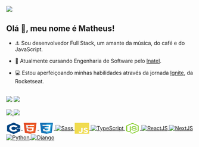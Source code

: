 ![](https://komarev.com/ghpvc/?username=matheusandrade23&style=flat)

<h2 tittle="Olá!">Olá 👋, meu nome é Matheus!</h2>

 - ⚓ Sou desenvolvedor Full Stack, um amante da música, do café e do JavaScript.

 - 📓 Atualmente cursando Engenharia de Software pelo <a href="https://inatel.br/home/">Inatel</a>.

 - 💻 Estou aperfeiçoando minhas habilidades através da jornada <a href="https://www.rocketseat.com.br/ignite">Ignite</a>, da Rocketseat.

<br/>

<div title="Contatos">
  <a href="https://www.linkedin.com/in/matheus-andrade23/" target="_blank"><img src="https://img.shields.io/badge/-LinkedIn-%230077B5?style=for-the-badge&logo=linkedin&logoColor=white" target="_blank" height="25"></a>
  <a href = "mailto:matheusandrade.ma2003@gmail.com"><img src="https://img.shields.io/badge/-Gmail-%23333?style=for-the-badge&logo=gmail&logoColor=white" target="_blank" height="25"></a>
</div>

<br/>

<div title="GitHub Stats">
  <a href="https://github.com/MatheusAndrade23">
  <img height="170em" src="https://github-readme-stats-matheusandrade23.vercel.app/api?username=MatheusAndrade23&show_icons=true&theme=dark&include_all_commits=true&count_private=true&hide=contribs"/>
  <img height="170em" src="https://github-readme-stats-matheusandrade23.vercel.app/api/top-langs/?username=MatheusAndrade23&layout=compact&langs_count=7&theme=dark"/>
</div>
  
<!--   <div style="display: inline_block" title="Tecnologias"><br>
    <img align="center" alt="C++" src="https://img.shields.io/badge/C%2B%2B-00599C?style=for-the-badge&logo=c%2B%2B&logoColor=white"/>
    <img align="center" alt="HTML" src="https://img.shields.io/badge/HTML5-E34F26?style=for-the-badge&logo=html5&logoColor=white"/>
    <img align="center" alt="CSS" src="https://img.shields.io/badge/CSS3-1572B6?style=for-the-badge&logo=css3&logoColor=white"/>
    <img align="center" alt="Sass" src="https://img.shields.io/badge/Sass-CC6699?style=for-the-badge&logo=sass&logoColor=white"/>
    <img align="center" alt="Js" src="https://img.shields.io/badge/JavaScript-323330?style=for-the-badge&logo=javascript&logoColor=F7DF1E"/>
    <img align="center" alt="TypeScript" src="https://img.shields.io/badge/TypeScript-007ACC?style=for-the-badge&logo=typescript&logoColor=white"/>
    <img align="center" alt="NodeJS" src="https://img.shields.io/badge/Node.js-43853D?style=for-the-badge&logo=node.js&logoColor=white"/>
    <img align="center" alt="ReactJS" src="https://img.shields.io/badge/React-20232A?style=for-the-badge&logo=react&logoColor=61DAFB"/>
    <img align="center" alt="React Native" src="https://img.shields.io/badge/React_Native-20232A?style=for-the-badge&logo=react&logoColor=61DAFB"/>
</div> -->

<div style="display: inline_block" title="Tecnologias"><br>
    <img align="center" alt="C++" height="30" width="40" src="https://raw.githubusercontent.com/devicons/devicon/master/icons/cplusplus/cplusplus-plain.svg"/>
    <img align="center" alt="HTML" height="30" width="40" src="https://raw.githubusercontent.com/devicons/devicon/master/icons/html5/html5-original.svg"/>
    <img align="center" alt="CSS" height="30" width="40" src="https://raw.githubusercontent.com/devicons/devicon/master/icons/css3/css3-original.svg"/>
    <img align="center" alt="Sass" height="30" width="40" src="https://cdn.jsdelivr.net/gh/devicons/devicon/icons/sass/sass-original.svg"/>
    <img align="center" alt="Js" height="30" width="40" src="https://raw.githubusercontent.com/devicons/devicon/master/icons/javascript/javascript-plain.svg"/>
    <img align="center" alt="TypeScript" height="30" width="40" src="https://cdn.jsdelivr.net/gh/devicons/devicon/icons/typescript/typescript-original.svg"/>
    <img align="center" alt="NodeJS" height="30" width="40" src="https://raw.githubusercontent.com/devicons/devicon/master/icons/nodejs/nodejs-plain.svg"/>
    <img align="center" alt="ReactJS" height="30" width="40" src="https://cdn.jsdelivr.net/gh/devicons/devicon/icons/react/react-original.svg"/>
    <img align="center" alt="NextJS" height="30" width="40" src="https://cdn.jsdelivr.net/gh/devicons/devicon/icons/nextjs/nextjs-original.svg"/>
    <img align="center" alt="Python" height="30" width="40" src="https://cdn.jsdelivr.net/gh/devicons/devicon/icons/python/python-original.svg"/>
    <img align="center" alt="Django" height="30" width="40"  src="https://cdn.jsdelivr.net/gh/devicons/devicon/icons/django/django-plain.svg" /> 
<!--     <img align="center" alt="Pandas" height="30" width="40"  src="https://cdn.jsdelivr.net/gh/devicons/devicon/icons/pandas/pandas-original.svg" /> -->
</div>





<!-- <img align="right" alt="image-icon" height="150" src="https://raw.githubusercontent.com/MicaelliMedeiros/micaellimedeiros/master/image/computer-illustration.png" /> -->

